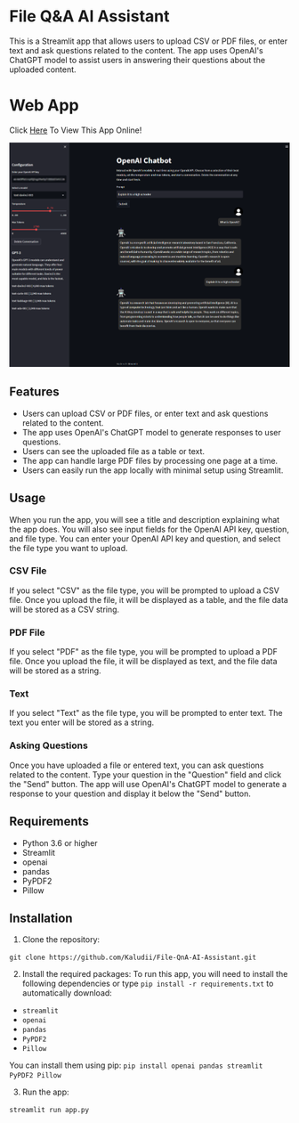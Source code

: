 
# File Q&A AI Assistant

This is a Streamlit app that allows users to upload CSV or PDF files, or enter text and ask questions related to the content. The app uses OpenAI's ChatGPT model to assist users in answering their questions about the uploaded content.

# Web App
Click [Here](https://huggingface.co/spaces/Kaludi/File-QnA-AI-Assistant_App "Here") To View This App Online!

![Image](https://github.com/Kaludii/OpenAI-Chatbot/blob/main/images/OpenAI-Chatbot.png?raw=true)


## Features

-   Users can upload CSV or PDF files, or enter text and ask questions related to the content.
-   The app uses OpenAI's ChatGPT model to generate responses to user questions.
-   Users can see the uploaded file as a table or text.
-   The app can handle large PDF files by processing one page at a time.
-   Users can easily run the app locally with minimal setup using Streamlit.


## Usage

When you run the app, you will see a title and description explaining what the app does. You will also see input fields for the OpenAI API key, question, and file type. You can enter your OpenAI API key and question, and select the file type you want to upload.

### CSV File

If you select "CSV" as the file type, you will be prompted to upload a CSV file. Once you upload the file, it will be displayed as a table, and the file data will be stored as a CSV string.

### PDF File

If you select "PDF" as the file type, you will be prompted to upload a PDF file. Once you upload the file, it will be displayed as text, and the file data will be stored as a string.

### Text

If you select "Text" as the file type, you will be prompted to enter text. The text you enter will be stored as a string.

### Asking Questions

Once you have uploaded a file or entered text, you can ask questions related to the content. Type your question in the "Question" field and click the "Send" button. The app will use OpenAI's ChatGPT model to generate a response to your question and display it below the "Send" button.

## Requirements

-   Python 3.6 or higher
-   Streamlit
-   openai
-   pandas
-   PyPDF2
-   Pillow

## Installation

1.  Clone the repository:

`git clone https://github.com/Kaludii/File-QnA-AI-Assistant.git` 

2.  Install the required packages:
To run this app, you will need to install the following dependencies or type `pip install -r requirements.txt` to automatically download:

-   `streamlit`
-   `openai`
-   `pandas`
-   `PyPDF2`
-   `Pillow`

You can install them using pip:
`pip install openai pandas streamlit PyPDF2 Pillow` 

3.  Run the app:

`streamlit run app.py`
